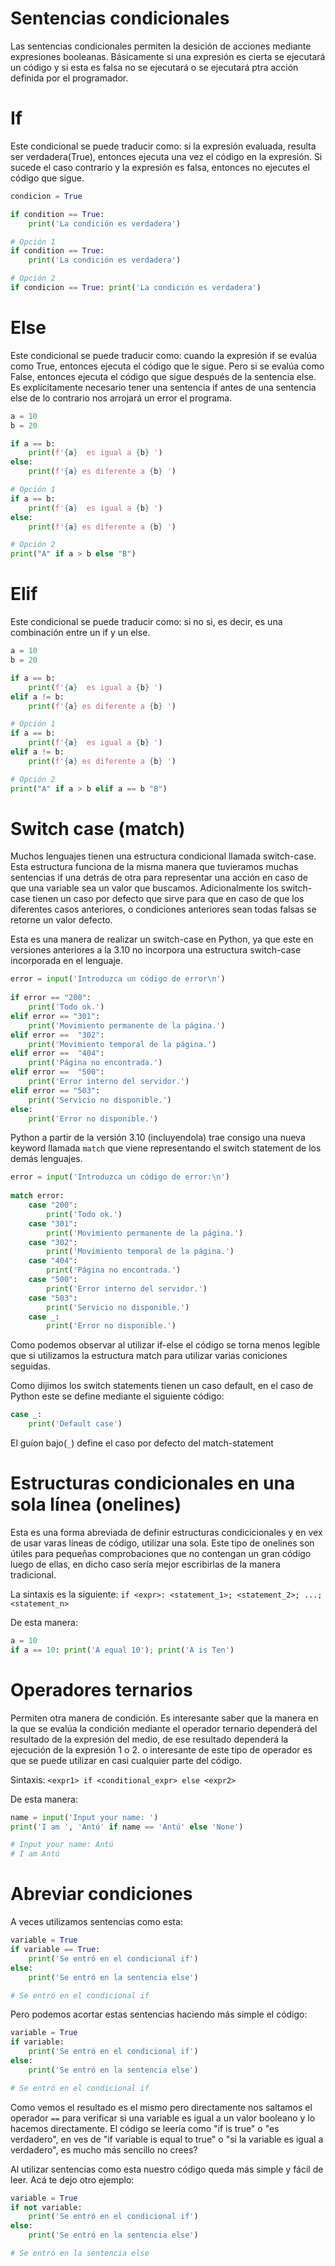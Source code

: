 # **Sentencias condicionales**

Las sentencias condicionales permiten la desición de acciones mediante expresiones booleanas. Básicamente si una expresión es cierta se ejecutará un código y si esta es falsa no se ejecutará o se ejecutará ptra acción definida por el programador.

# **If**
Este condicional se puede traducir como: si la expresión evaluada, resulta ser verdadera(True), entonces ejecuta una vez el código en la expresión. Si sucede el caso contrario y la expresión es falsa, entonces no ejecutes el código que sigue.
```python
condicion = True

if condition == True:
    print('La condición es verdadera')

# Opción 1
if condition == True:
    print('La condición es verdadera')

# Opción 2
if condicion == True: print('La condición es verdadera')
```

# **Else**
Este condicional se puede traducir como: cuando la expresión if se evalúa como True, entonces ejecuta el código que le sigue. Pero si se evalúa como False, entonces ejecuta el código que sigue después de la sentencia else. Es explícitamente necesario tener una sentencia if antes de una sentencia else de lo contrario nos arrojará un error el programa.

```python
a = 10
b = 20

if a == b:
    print(f'{a}  es igual a {b} ')
else:
    print(f'{a} es diferente a {b} ')

# Opción 1
if a == b:
    print(f'{a}  es igual a {b} ')
else:
    print(f'{a} es diferente a {b} ')

# Opción 2
print("A" if a > b else "B")
```

# **Elif**
Este condicional se puede traducir como: si no si, es decir, es una combinación entre un if y un else.

```python
a = 10
b = 20

if a == b:
    print(f'{a}  es igual a {b} ')
elif a != b:
    print(f'{a} es diferente a {b} ')

# Opción 1
if a == b:
    print(f'{a}  es igual a {b} ')
elif a != b:
    print(f'{a} es diferente a {b} ')

# Opción 2
print("A" if a > b elif a == b "B")
```

# **Switch case (match)**

Muchos lenguajes tienen una estructura condicional llamada switch-case. Esta estructura funciona de la misma manera que tuvieramos muchas sentencias if una detrás de otra para representar una acción en caso de que una variable sea un valor que buscamos. Adicionalmente los switch-case tienen un caso por defecto que sirve para que en caso de que los diferentes casos anteriores, o condiciones anteriores sean todas falsas se retorne un valor defecto.

Esta es una manera de realizar un switch-case en Python, ya que este en versiones anteriores a la 3.10 no incorpora una estructura switch-case incorporada en el lenguaje.
```python
error = input('Introduzca un código de error\n')
 
if error == "200":
    print('Todo ok.')
elif error == "301":
    print('Movimiento permanente de la página.')
elif error ==  "302":
    print('Movimiento temporal de la página.')
elif error ==  "404":
    print('Página no encontrada.')
elif error ==  "500":
    print('Error interno del servidor.')
elif error == "503":
    print('Servicio no disponible.')
else:
    print('Error no disponible.')
```

Python a partir de la versión 3.10 (incluyendola) trae consigo una nueva keyword llamada `match` que viene representando el switch statement de los demás lenguajes.

```python
error = input('Introduzca un código de error:\n')
 
match error:
    case "200":
        print('Todo ok.')
    case "301":
        print('Movimiento permanente de la página.')
    case "302":
        print('Movimiento temporal de la página.')
    case "404":
        print('Página no encontrada.')
    case "500":
        print('Error interno del servidor.')
    case "503":
        print('Servicio no disponible.')
    case _:
        print('Error no disponible.')
```

Como podemos observar al utilizar if-else el código se torna menos legible que si utilizamos la estructura match para utilizar varias coniciones seguidas. 

Como dijimos los switch statements tienen un caso default, en el caso de Python este se define mediante el siguiente código:
```python
case _:
    print('Default case')
``` 
El guíon bajo(`_`) define el caso por defecto del match-statement

# **Estructuras condicionales en una sola línea (onelines)**

Esta es una forma abreviada de definir estructuras condicicionales y en vex de usar varas líneas de código, utilizar una sola. Este tipo de onelines son útiles para pequeñas comprobaciones que no contengan un gran código luego de ellas, en dicho caso sería mejor escribirlas de la manera tradicional.

La sintaxis es la siguiente:
`if <expr>: <statement_1>; <statement_2>; ...; <statement_n>`

De esta manera:
```python
a = 10
if a == 10: print('A equal 10'); print('A is Ten')
```

# **Operadores ternarios**

Permiten otra manera de condición. Es interesante saber que la manera en la que se evalúa la condición mediante el operador ternario dependerá del resultado de la expresión del medio, de ese resultado dependerá la ejecución de la expresión 1 o 2. o interesante de este tipo de operador es que se puede utilizar en casi cualquier parte del código.

Sintaxis:
`<expr1> if <conditional_expr> else <expr2>`

De esta manera:
```python
name = input('Input your name: ')
print('I am ', 'Antú' if name == 'Antú' else 'None')

# Input your name: Antú
# I am Antú
```

# **Abreviar condiciones**

A veces utilizamos sentencias como esta:
```python
variable = True
if variable == True:
    print('Se entró en el condicional if')
else:
    print('Se entró en la sentencia else')

# Se entró en el condicional if
```
Pero podemos acortar estas sentencias haciendo más simple el código:
```python
variable = True
if variable:
    print('Se entró en el condicional if')
else:
    print('Se entró en la sentencia else')

# Se entró en el condicional if
```
Como vemos el resultado es el mismo pero directamente nos saltamos el operador `==` para verificar si una variable es igual a un valor booleano y lo hacemos directamente. El código se leería como "if is true" o "es verdadero", en ves de "if variable is equal to true" o "si la variable es igual a verdadero", es mucho más sencillo no crees?

Al utilizar sentencias como esta nuestro código queda más simple y fácil de leer. Acá te dejo otro ejemplo:
```python
variable = True
if not variable:
    print('Se entró en el condicional if')
else: 
    print('Se entró en la sentencia else')

# Se entró en la sentencia else
```


